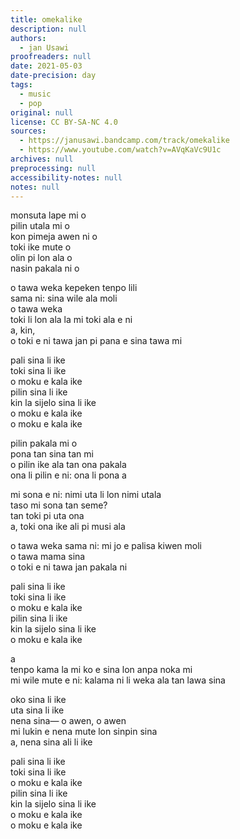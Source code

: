 ```yaml
---
title: omekalike
description: null
authors:
  - jan Usawi
proofreaders: null
date: 2021-05-03
date-precision: day
tags:
  - music
  - pop
original: null
license: CC BY-SA-NC 4.0
sources:
  - https://janusawi.bandcamp.com/track/omekalike
  - https://www.youtube.com/watch?v=AVqKaVc9U1c
archives: null
preprocessing: null
accessibility-notes: null
notes: null
---
```


monsuta lape mi o  \
pilin utala mi o  \
kon pimeja awen ni o  \
toki ike mute o  \
olin pi lon ala o  \
nasin pakala ni o

o tawa weka kepeken tenpo lili  \
sama ni: sina wile ala moli  \
o tawa weka  \
toki li lon ala la mi toki ala e ni  \
a, kin,  \
o toki e ni tawa jan pi pana e sina tawa mi

pali sina li ike  \
toki sina li ike  \
o moku e kala ike  \
pilin sina li ike  \
kin la sijelo sina li ike  \
o moku e kala ike  \
o moku e kala ike

pilin pakala mi o  \
pona tan sina tan mi  \
o pilin ike ala tan ona pakala  \
ona li pilin e ni: ona li pona a

mi sona e ni: nimi uta li lon nimi utala  \
taso mi sona tan seme?  \
tan toki pi uta ona  \
a, toki ona ike ali pi musi ala

o tawa weka sama ni: mi jo e palisa kiwen moli  \
o tawa mama sina  \
o toki e ni tawa jan pakala ni

pali sina li ike  \
toki sina li ike  \
o moku e kala ike  \
pilin sina li ike  \
kin la sijelo sina li ike  \
o moku e kala ike

a  \
tenpo kama la mi ko e sina lon anpa noka mi  \
mi wile mute e ni: kalama ni li weka ala tan lawa sina

oko sina li ike  \
uta sina li ike  \
nena sina— o awen, o awen  \
mi lukin e nena mute lon sinpin sina  \
a, nena sina ali li ike

pali sina li ike  \
toki sina li ike  \
o moku e kala ike  \
pilin sina li ike  \
kin la sijelo sina li ike  \
o moku e kala ike  \
o moku e kala ike